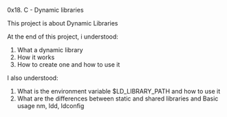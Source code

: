 0x18. C - Dynamic libraries

This project is about Dynamic Libraries


At the end of this project, i understood:

1) What a dynamic library
2) How it works
3) How to create one and how to use it

I also understood:

1) What is the environment variable $LD_LIBRARY_PATH and how to use it
2) What are the differences between static and shared libraries
and Basic usage nm, ldd, ldconfig
